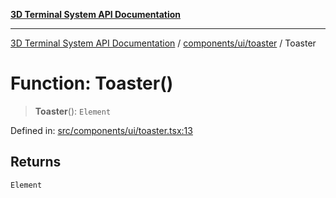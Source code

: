 [**3D Terminal System API Documentation**](../../../../README.md)

***

[3D Terminal System API Documentation](../../../../README.md) / [components/ui/toaster](../README.md) / Toaster

# Function: Toaster()

> **Toaster**(): `Element`

Defined in: [src/components/ui/toaster.tsx:13](https://github.com/Dicommunitas/ThreeJS_Terminal_3D/blob/48170ffd573f70d66a1c284f1f35045f3d98e94f/src/components/ui/toaster.tsx#L13)

## Returns

`Element`
